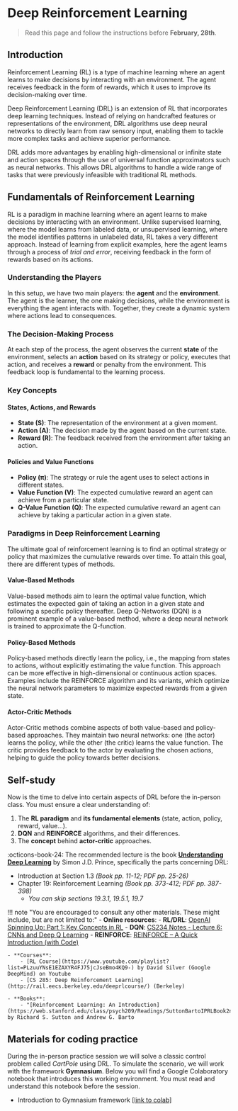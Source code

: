 # Deep Reinforcement Learning

> Read this page and follow the instructions before **February, 28th**.

## Introduction

Reinforcement Learning (RL) is a type of machine learning where an agent learns to make decisions by interacting with an environment. The agent receives feedback in the form of rewards, which it uses to improve its decision-making over time.

Deep Reinforcement Learning (DRL) is an extension of RL that incorporates deep learning techniques. Instead of relying on handcrafted features or representations of the environment, DRL algorithms use deep neural networks to directly learn from raw sensory input, enabling them to tackle more complex tasks and achieve superior performance.

DRL adds more advantages by enabling high-dimensional or infinite state and action spaces through the use of universal function approximators such as neural networks. This allows DRL algorithms to handle a wide range of tasks that were previously infeasible with traditional RL methods.

## Fundamentals of Reinforcement Learning

RL is a paradigm in machine learning where an agent learns to make decisions by interacting with an environment. Unlike supervised learning, where the model learns from labeled data, or unsupervised learning, where the model identifies patterns in unlabeled data, RL takes a very different approach. Instead of learning from explicit examples, here the agent learns through a process of *trial and error*, receiving feedback in the form of rewards based on its actions.

### Understanding the Players

In this setup, we have two main players: the **agent** and the **environment**. The agent is the learner, the one making decisions, while the environment is everything the agent interacts with. Together, they create a dynamic system where actions lead to consequences.

### The Decision-Making Process

At each step of the process, the agent observes the current **state** of the environment, selects an **action** based on its strategy or policy, executes that action, and receives a **reward** or penalty from the environment. This feedback loop is fundamental to the learning process.

### Key Concepts

#### States, Actions, and Rewards

- **State (S)**: The representation of the environment at a given moment.
- **Action (A)**: The decision made by the agent based on the current state.
- **Reward (R)**: The feedback received from the environment after taking an action.

#### Policies and Value Functions

- **Policy (π)**: The strategy or rule the agent uses to select actions in different states.
- **Value Function (V)**: The expected cumulative reward an agent can achieve from a particular state.
- **Q-Value Function (Q)**: The expected cumulative reward an agent can achieve by taking a particular action in a given state.

### Paradigms in Deep Reinforcement Learning

The ultimate goal of reinforcement learning is to find an optimal strategy or policy that maximizes the cumulative rewards over time. To attain this goal, there are different types of methods.

#### Value-Based Methods

Value-based methods aim to learn the optimal value function, which estimates the expected gain of taking an action in a given state and following a specific policy thereafter. Deep Q-Networks (DQN) is a prominent example of a value-based method, where a deep neural network is trained to approximate the Q-function.

#### Policy-Based Methods

Policy-based methods directly learn the policy, i.e., the mapping from states to actions, without explicitly estimating the value function. This approach can be more effective in high-dimensional or continuous action spaces. Examples include the REINFORCE algorithm and its variants, which optimize the neural network parameters to maximize expected rewards from a given state.

#### Actor-Critic Methods

Actor-Critic methods combine aspects of both value-based and policy-based approaches. They maintain two neural networks: one (the actor) learns the policy, while the other (the critic) learns the value function. The critic provides feedback to the actor by evaluating the chosen actions, helping to guide the policy towards better decisions.

## Self-study

Now is the time to delve into certain aspects of DRL before the in-person class. You must ensure a clear understanding of:

1. The **RL paradigm** and **its fundamental elements** (state, action, policy, reward, value...).
2. **DQN** and **REINFORCE** algorithms, and their differences.
3. The **concept** behind **actor-critic** approaches.

:octicons-book-24: The recommended lecture is the book [**Understanding Deep Learning**](https://udlbook.github.io/udlbook/) by Simon J.D. Prince, specifically the parts concerning DRL:

- Introduction at Section 1.3 *(Book pp. 11-12; PDF pp. 25-26)*
- Chapter 19: Reinforcement Learning *(Book pp. 373-412; PDF pp. 387-398)*
    - *You can skip sections 19.3.1, 19.5.1, 19.7*

!!! note "You are encouraged to consult any other materials. These might include, but are not limited to:"
    - **Online resources**:
        - **RL/DRL**: [OpenAI Spinning Up: Part 1: Key Concepts in RL](https://spinningup.openai.com/en/latest/spinningup/rl_intro.html)
        - **DQN**: [CS234 Notes - Lecture 6: CNNs and Deep Q Learning](https://web.stanford.edu/class/cs234/CS234Win2019/slides/lnotes6.pdf)
        - **REINFORCE**: [REINFORCE – A Quick Introduction (with Code)](https://dilithjay.com/blog/reinforce-a-quick-introduction-with-code/) 

    - **Courses**:
        - [RL Course](https://www.youtube.com/playlist?list=PLzuuYNsE1EZAXYR4FJ75jcJseBmo4KQ9-) by David Silver (Google DeepMind) on Youtube
        - [CS 285: Deep Reinforcement Learning](http://rail.eecs.berkeley.edu/deeprlcourse/) (Berkeley)

    - **Books**:
        - "[Reinforcement Learning: An Introduction](https://web.stanford.edu/class/psych209/Readings/SuttonBartoIPRLBook2ndEd.pdf)" by Richard S. Sutton and Andrew G. Barto

## Materials for coding practice

During the in-person practice session we will solve a classic control problem called *CartPole* using DRL. To simulate the scenario, we will work with the framework **Gymnasium**. Below you will find a Google Colaboratory notebook that introduces this working environment. You must read and understand this notebook before the session.

- Introduction to Gymnasium framework [[link to colab]](https://colab.research.google.com/drive/1ETiv5bo6db5F0xa3QkH9q_m01jLL0Rkm?usp=sharing)
